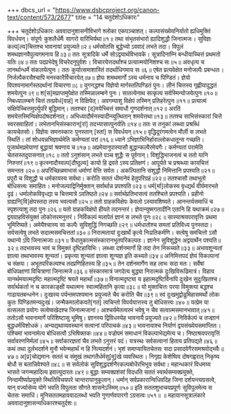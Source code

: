 +++
dbcs_url = "https://www.dsbcproject.org/canon-text/content/573/2677"
title = "14 चतुर्दशोऽधिकारः"

+++
चतुर्दशोऽधिकारः
अववादानुशासनीविभागे श्लोका एकपञ्चाशत्।
कल्पासंख्येयनिर्यातो ह्यधिमुक्तिं विवर्धयन्। 
संपूर्णः कुशलैर्धर्मैः सागरो वारिभिर्यथा॥१॥
तथा संभृतसंभारो ह्यादिशुद्धौ जिनात्मजः। 
सुविज्ञः कल्प[ल्य]चित्तश्च भावनायां प्रयुज्यते॥२॥
धर्मस्रोतसि बुद्धेभ्यो ऽववादं लभते तदा। 
विपुलं शमथज्ञानवैपुल्यगमनाय हि॥३॥
ततः सूत्रादिके धर्मे सोऽद्वयार्थविभावके। 
सूत्रादिनाम्नि बन्धीयाच्चित्तं प्रथमतो यतिः॥४॥
ततः पदप्रभेदेषु विचरेदनुपूर्वशः। 
विचारयेत्तदर्थांश्च प्रत्यात्मयोनिशश्च सः॥५॥
अवधृत्य च तानर्थान्धर्मे संकलयेत्पुनः। 
ततः कुर्यात्समाशास्तिं तदर्थाधिगमाय सः॥६॥
एषेत प्रत्यवेक्षेत मनोजल्पैः प्रबन्धतः। 
निर्जल्पैकरसैश्चापि मनस्कारैर्विचारयेत्॥७॥
ज्ञेयः शमथमार्गो ऽस्य धर्मनाय च पिण्डितं। 
ज्ञेयो विपश्यनामार्गस्तदर्थानां विचारणा॥८॥
युगनद्धश्च विज्ञेयो मार्गस्तत्पिण्डितं पुनः। 
लीनं चित्तस्य गृह्णीयादुद्धतं शमयेत्पुनः॥९॥
श[स]मप्राप्तमुपेक्षेत तस्मिन्नालम्बने पुनः। 
सातत्येनाथ सत्कृत्य सर्वस्मिन्योजयेत्पुनः॥१०॥
निबध्यालम्बने चित्तं तत्प्रवेधं[वाहं] न विक्षिपेत्। 
अवगम्याशु विक्षेपं तस्मिन् प्रतिहरेत्पुनः॥११॥
प्रत्यात्मं संक्षिपेच्चित्तमुपर्युपरि बुद्धिमान्। 
ततश्चर [द]मयेच्चित्तं समाधौ गुणदर्शनात्॥१२॥
अरतिं शमयेत्तस्मिन्विक्षेपदोषदर्शनात्। 
अभिध्यादौर्मनस्यादीन्व्युत्थितान् शमयेत्तथा॥१३॥
ततश्च साभिसंस्कारां चित्ते स्वरसवाहितां। 
लभेतानभिसंस्कारान्[रां] तदभ्यासात्पुनर्यतिः॥१४॥
ततः स तनुकां लब्ध्वा प्रश्रब्धिं कायचेतसोः। 
विज्ञेयः समनस्कारः पुनस्तान् [स्तां] स विवर्धयन्॥१५॥
वृद्धिदूरंगमत्वेन मौर्ली स लभते स्थितिं। 
तां शोधयन्नभिज्ञार्थमेति कर्मण्यतां परां॥१६॥
ध्याने ऽभिज्ञाभिनिर्हाराल्लोकधातून्स गच्छति। 
पूजार्थमप्रमेयाणां बुद्धायां श्रवणाय च॥१७॥
अप्रमेयानुपास्यासौ बुद्धान्कल्पैरमेयगैः। 
कर्मण्यतां परामेति चेतसस्तदुपासनात्॥१८॥
ततो ऽनुशंसान् लभते पञ्च शुद्धैः स पूर्वगान्। 
विशुद्धिभाजनत्वं च ततो यानि निरुत्तरं॥१९॥
कृत्स्नादौस्वल्प[दौष्ठुल्य] कायो हि द्रवते ऽस्य प्रतिक्षणं। 
आपूर्यते च प्रश्रब्ध्या कायचित्तं समन्ततः॥२०॥
अपरिच्छिन्नमाभासं धर्माणां वेत्ति सर्वतः।
अकल्पितानि संशुद्धौ निमित्तानि प्रपश्यति॥२१॥
प्रपूरौ च विशुद्धौ च धर्मकायस्य सर्वथा। 
करोति सततं धीमानेवं हेतुपरिग्रहं॥२२॥
ततश्चासौ तथाभूतो बोधिसत्त्वः समाहितः। 
मनोजल्पाद्विनिर्मुक्तान् सर्वार्थान्न प्रपश्यति॥२३॥
धर्म[र्मा]लोकस्य वृध्द्यर्थं वीर्यमारभते दृढं। 
धर्मालोकविवृध्द्या च चित्तमात्रे ऽवतिष्ठते॥२४॥
सर्वार्थप्रतिभासत्वं ततश्चित्ते प्रपश्यति। 
प्रहीनो ग्राह्यनि[वि]क्षेपस्तदा तस्य भवत्यसौ॥२५॥
ततो ग्राहकविक्षेपः केवलो ऽस्यावशिष्यते। 
आनन्तर्यसमाधिं च स्पृशत्याशु तदा पुनः॥२६॥
यतो ग्राहकविक्षेपो हीयते तदनन्तरं। 
ज्ञेयान्युष्मगतादीनि एतानि हि यथाक्रमं॥२७॥
द्वयग्राहविसंयुक्तं लोकोत्तरमनुत्तरं। 
निर्विकल्पं मलापेतं ज्ञानं स लभते पुनः॥२८॥
सास्याश्रयपरावृत्तिः प्रथमा भूमिरिष्यते। 
अमेयैश्चास्य सा कल्पैः सुविशुद्धिं निगच्छति॥२९॥
धर्मधातोश्च समतां प्रतिविध्य पुनस्तदा। 
सर्वसत्वेषु लभते सदात्मसमचित्ततां॥३०॥
निरात्मतायां दुःखार्थे कृत्ये निःप्रतिकर्मणि। 
सत्वेषु समचित्तो ऽसौ यथान्ये ऽपि जिनात्मजाः॥३१॥
त्रैधातुकात्मसंस्कारानभूतपरिकल्पतः। 
ज्ञानेन सुविशुद्धेन अद्वयार्थेन पश्यति॥३२॥
तदभावस्य भावं च विमुक्तं दृष्टिहायिभिः। 
लब्ध्वा दर्शनमार्गो हि तदा तेन निरूच्यते॥३३॥
अभावशून्यतां ज्ञात्वा तथाभावस्य शून्यतां। 
प्रकृत्या शून्यतां ज्ञात्वा शून्यज्ञ इति कथ्यते॥३४॥
अनिमित्तपदं ज्ञेयं  विकल्पानां च संक्षयः। 
अभूतपरिकल्पश्च तदप्रणिहितस्य हि॥३५॥
तेन दर्शनमार्गेण सह लाभः सदा मतः। 
सर्वेषां बोधिपक्षाणां विचित्राणां जिनात्मजे॥३६॥
संस्कारमात्रं जगदेत्य बुद्ध्या निरात्मकं दुःखिविरूढिमात्रं। 
विहाय यानर्थमयात्मदृष्टिः महात्मदृष्टिं श्रयते महार्थां॥३७॥
विनात्मदृष्ट्या य इहात्मदृष्टिर्विनापि दुःखेन सुदुःखितश्च। 
सर्वार्थकर्ता न च कारकाङ्क्षी यथात्मनः स्वात्महितानि कृत्वा॥३८॥
यो मुक्तचित्तः परया विमुक्त्या बद्धश्च गाढायतबन्धनेन। 
दुःखस्य पर्यन्तमपश्यमानः प्रयुज्यते चैव करोति चैव॥३९॥
स्वं दुःखमुद्वोढुमिहासमर्थो लोकः कुतः पिण्डितमन्यदुःखं। 
जन्मैकमालोकयते[गतं] त्वचिन्तो विपर्ययात्तस्य तु बोधिसत्त्वः॥४०॥
यत्प्रेम या वत्सलता प्रयोगः सत्वेष्वखेदश्च जिनात्मजानां। 
आश्चर्यमेतत्परमं भवेषु न चैव सत्वात्मसमानभावात्॥४१॥
ततोऽसौ भावनामार्गे परिशिष्टासु भूमिषु। 
ज्ञानस्य द्विविधस्येह भावनायै प्रयुज्यते॥४२॥
निविर्कल्पं च तज्ज्ञानं बुद्धधर्मविशोधकं। 
अन्यद्यथाव्यवस्थानं सत्वानां परिपाचकं॥४३॥
भावनायाश्च निर्याणं द्वयसंख्येयसमाप्तितः। 
पश्चिमां भावनामेत्य बोधिसत्वौ ऽभिषिक्तकः॥४४॥
वज्रोपमं समाधानं विकल्पाभेद्यमेत्य च। 
निष्ठाश्रयपरावृत्तिं सर्वावरणनिर्मलां॥४५॥
सर्वाकारज्ञतां चैव लभते ऽनुत्तरं पदं। 
यत्रस्थः सर्वसत्वानां हिताय प्रतिपद्यते॥४६॥
कथं तथा दुर्लभदर्शने मुनौ भवेन्महार्थं न हि नित्यदर्शनं। 
भृशं समाप्यायितचेतसः सदा प्रसादवेगैरसमश्रवोद्भवैः॥४७॥
अ[प्र]चोद्यमानः सततं च संमुखं तथागतैर्धर्मसु[मु]खे व्यवस्थितः। 
निगृह्य केशेष्विव दोषगह्वरात् निकृष्य बोधौ स बलान्निवेश्यते॥४८॥
स सर्वलोकं सुविशुद्धदर्शनैरकल्पबोधैरभिभूय सर्वथा। 
महान्धकारं विधमय्य भासते जगन्महादित्य इवात्युदारतः॥४९॥
बुद्धाः सम्यक्प्रशंसां विदधति सततं स्वार्थसम्यक्प्रयुक्ते, 
निन्दामीर्ष्याप्रयुक्ते स्थितिविचयपरे चान्तरायानुकूलान्। 
धर्मान् सर्वप्रकारान्विधिवदिह जिना दर्शयन्त्यग्रसत्वे, 
यान् वर्ज्यासेव्य योगे भवति विपुलता सौगते शासनेऽस्मिम्॥५०॥
इति सततशुभाचयप्रपूर्णः सुविपुलमेत्य स चेतसः समाधिं। 
मुनिसततमहाववादलब्धो भवति गुणार्णवपारगो ऽग्रसत्वः॥५१॥
॥ महायानसूत्रालंकारे अववादानुशासन्यधिकारश्चतुर्दशः॥
